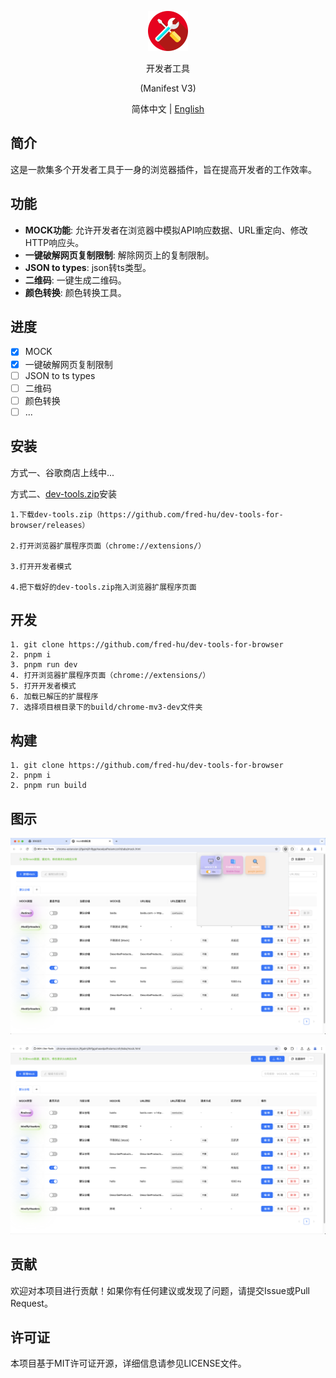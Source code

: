 <p align="center">
  <img alt="Dev-Tools" src="https://github.com/fred-hu/dev-tools-for-browser/raw/main/assets/icon.png" width="64"/>
</p>
<p align="center">开发者工具</p>
<p align="center">(Manifest V3)</p>

<p align="center">
  简体中文 | <a href="/i18n/README.en-US.md">English</a>
</p>

## 简介
这是一款集多个开发者工具于一身的浏览器插件，旨在提高开发者的工作效率。

## 功能
- **MOCK功能**: 允许开发者在浏览器中模拟API响应数据、URL重定向、修改HTTP响应头。
- **一键破解网页复制限制**: 解除网页上的复制限制。
- **JSON to types**: json转ts类型。
- **二维码**: 一键生成二维码。
- **颜色转换**: 颜色转换工具。

## 进度
- [x] MOCK
- [x] 一键破解网页复制限制
- [ ] JSON to ts types
- [ ] 二维码
- [ ] 颜色转换
- [ ] ...

## 安装
方式一、谷歌商店上线中...

方式二、[dev-tools.zip](https://github.com/fred-hu/dev-tools-for-browser/releases)安装
```
1.下载dev-tools.zip（https://github.com/fred-hu/dev-tools-for-browser/releases）

2.打开浏览器扩展程序页面（chrome://extensions/）

3.打开开发者模式

4.把下载好的dev-tools.zip拖入浏览器扩展程序页面
```

## 开发
```
1. git clone https://github.com/fred-hu/dev-tools-for-browser
2. pnpm i
3. pnpm run dev
4. 打开浏览器扩展程序页面（chrome://extensions/）
5. 打开开发者模式
6. 加载已解压的扩展程序
7. 选择项目根目录下的build/chrome-mv3-dev文件夹
```

## 构建
```
1. git clone https://github.com/fred-hu/dev-tools-for-browser
2. pnpm i
2. pnpm run build
```

## 图示
<p align="center">
  <img src="https://github.com/fred-hu/dev-tools-for-browser/raw/main/assets/demo/menu.png" width="600"/>
</p>
<p align="center">
  <img src="https://github.com/fred-hu/dev-tools-for-browser/raw/main/assets/demo/mock.png" width="600"/>
</p>

## 贡献
欢迎对本项目进行贡献！如果你有任何建议或发现了问题，请提交Issue或Pull Request。

## 许可证
本项目基于MIT许可证开源，详细信息请参见LICENSE文件。
